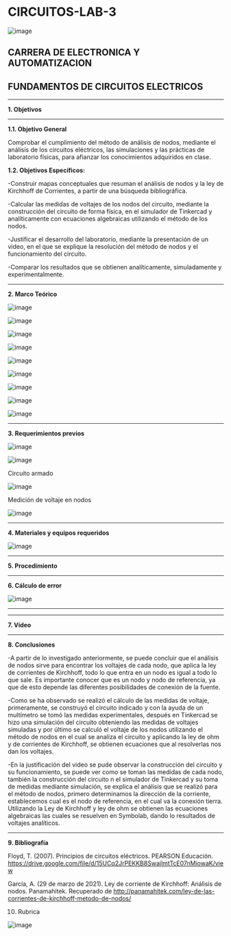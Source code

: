 # CIRCUITOS-LAB-3

![image](https://user-images.githubusercontent.com/105686218/169063263-fec46540-3f80-4755-af10-c6e466470348.png)        

## CARRERA DE ELECTRONICA Y AUTOMATIZACION

## FUNDAMENTOS DE CIRCUITOS ELECTRICOS

***

**1. Objetivos**


***
   **1.1. Objetivo General** 

Comprobar el cumplimiento del método de análisis de nodos, mediante el análisis de los circuitos eléctricos, las simulaciones y las prácticas de laboratorio físicas, para afianzar los conocimientos adquiridos en clase.

  **1.2. Objetivos Específicos:**
   
-Construir mapas conceptuales que resuman el análisis de nodos y la ley de Kirchhoff de Corrientes, a partir de una búsqueda bibliográfica.

-Calcular las medidas de voltajes de los nodos del circuito, mediante la construcción del circuito de forma física, en el simulador de Tinkercad y analíticamente con ecuaciones algebraicas utilizando el método de los nodos.

-Justificar el desarrollo del laboratorio, mediante la presentación de un video, en el que se explique la resolución del método de nodos y el funcionamiento del circuito.

-Comparar los resultados que se obtienen analíticamente, simuladamente y experimentalmente.

***

**2. Marco Teórico**

![image](https://user-images.githubusercontent.com/105686218/172087924-5c8c0890-2d5a-43b4-aaf6-2ab9cc6bc9ef.png)

![image](https://user-images.githubusercontent.com/105686218/172087959-59e2ab10-0af0-493f-ad0d-e8ec07c2e374.png)

![image](https://user-images.githubusercontent.com/105686218/172087978-c33ad0d5-d0ad-4434-bb74-171b06763826.png)

![image](https://user-images.githubusercontent.com/105686218/172087998-1ded4240-a7c3-4b97-be82-97393bf53144.png)

![image](https://user-images.githubusercontent.com/105686218/172088057-211dfa67-dbb7-433a-90ae-78c1f8dfd9dc.png)

![image](https://user-images.githubusercontent.com/105686218/172088074-2292abdb-4978-4cb1-b813-82acff1735d1.png)

![image](https://user-images.githubusercontent.com/105686218/172088098-25181a87-51ba-446c-8f3f-b0bb6c652a08.png)

![image](https://user-images.githubusercontent.com/105686218/172088130-e40f21f6-2466-451d-9d21-8224e64ecc2d.png)

![image](https://user-images.githubusercontent.com/105686218/172088156-c890773a-266f-4b15-b666-88e924296b7c.png)



***

**3. Requerimientos previos**

![image](https://user-images.githubusercontent.com/94011974/172238605-0d577f32-e0e9-4b03-ad1e-d35760f89284.png)

![image](https://user-images.githubusercontent.com/94011974/172238627-1759ebbb-75e6-42d7-ae02-8f5792becbd8.png)

Circuito armado

![image](https://user-images.githubusercontent.com/94011974/172238580-170f4977-fae0-4612-b07f-dd803ec04d86.png)

Medición de voltaje en nodos

![image](https://user-images.githubusercontent.com/94011974/172238656-6a69ccf6-2383-48a2-849a-bd91ac652709.png)

***

**4. Materiales y equipos requeridos**

![image](https://user-images.githubusercontent.com/94011974/172239110-f5437525-a06c-43cd-9bb6-4a3e73e3a21d.png)

***

**5. Procedimiento**



***

**6. Cálculo de error**

![image](https://user-images.githubusercontent.com/94011974/170057592-12d7c136-22cd-4cac-9532-0e92eb81f1b9.png)

***


***

**7. Vídeo**



***

**8. Conclusiones**

-A partir de lo investigado anteriormente, se puede concluir que el análisis de nodos sirve para encontrar los voltajes de cada nodo, que aplica la ley de corrientes de Kirchhoff, todo lo que entra en un nodo es igual a todo lo que sale. Es importante conocer que es un nodo y nodo de referencia, ya que de esto depende las diferentes posibilidades de conexión de la fuente.

-Como se ha observado se realizó el cálculo de las medidas de voltaje, primeramente, se construyó el circuito indicado y con la ayuda de un multímetro se tomó las medidas experimentales, después en Tinkercad se hizo una simulación del circuito obteniendo las medidas de voltajes simuladas y por último se calculó el voltaje de los nodos utilizando el método de nodos en el cual se analiza el circuito y aplicando la ley de ohm y de corrientes de Kirchhoff, se obtienen ecuaciones que al  resolverlas nos dan los voltajes.

-En la justificación del video se pude observar la construcción del circuito y su funcionamiento, se puede ver como se toman las medidas de cada nodo, también la construcción del circuito n el simulador de Tinkercad y su toma de medidas mediante simulación, se explica el análisis que se realizó para el método de nodos, primero determinamos la dirección de la corriente, establecemos cual es el nodo de referencia, en el cual va la conexión tierra. Utilizando la Ley de Kirchhoff y ley de ohm se obtienen las ecuaciones algebraicas las cuales se resuelven en Symbolab, dando lo resultados de voltajes analíticos.

***

**9. Bibliografía**

Floyd, T. (2007). Principios de circuitos eléctricos. PEARSON Educación. https://drive.google.com/file/d/15UCq2JrPEKKB8SwajlmtTcE07nMiowaK/view

García, A. (29 de marzo de 2021). Ley de corriente de Kirchhoff: Análisis de nodos. Panamahitek. Recuperado de http://panamahitek.com/ley-de-las-corrientes-de-kirchhoff-metodo-de-nodos/

10. Rubrica

![image](https://user-images.githubusercontent.com/94011974/169427061-265123c2-f557-4b9a-9ef6-5a545e89aff2.png)
